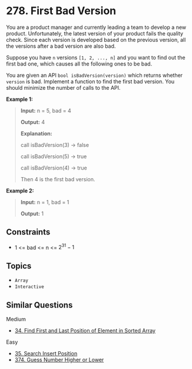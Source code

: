 # 278. First Bad Version

You are a product manager and currently leading a team to develop a new product. Unfortunately, the latest version of your product fails the quality check. Since each version is developed based on the previous version, all the versions after a bad version are also bad.

Suppose you have `n` versions `[1, 2, ..., n]` and you want to find out the first bad one, which causes all the following ones to be bad.

You are given an API `bool isBadVersion(version)` which returns whether `version` is bad. Implement a function to find the first bad version. You should minimize the number of calls to the API.

**Example 1:**

> **Input:** n = 5, bad = 4
>
> **Output:** 4
>
> **Explanation:**
>
> call isBadVersion(3) -> false
>
> call isBadVersion(5) -> true
>
> call isBadVersion(4) -> true
>
> Then 4 is the first bad version.

**Example 2:**

> **Input:** n = 1, bad = 1
>
> **Output:** 1

## Constraints

* $1$ <= bad <= n <= $2^{31} - 1$

## Topics

* `Array`
* `Interactive`

## Similar Questions

Medium

* [34. Find First and Last Position of Element in Sorted Array]()

Easy

* [35. Search Insert Position](35_search_insert_position.md)
* [374. Guess Number Higher or Lower]()
